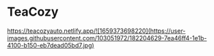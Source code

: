 # TeaCozy

https://teacozyauto.netlify.app/![1659373698220](https://user-images.githubusercontent.com/103051972/182204629-7ea46ff4-1e1b-4100-b150-eb7dead05bd7.jpg)
